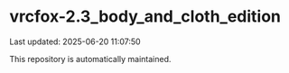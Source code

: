 # vrcfox-2.3_body_and_cloth_edition

Last updated: 2025-06-20 11:07:50

This repository is automatically maintained.
